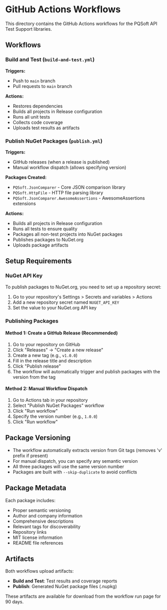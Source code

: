 # GitHub Actions Workflows

This directory contains the GitHub Actions workflows for the PQSoft API Test Support libraries.

## Workflows

### Build and Test (`build-and-test.yml`)

**Triggers:**
- Push to `main` branch
- Pull requests to `main` branch

**Actions:**
- Restores dependencies
- Builds all projects in Release configuration
- Runs all unit tests
- Collects code coverage
- Uploads test results as artifacts

### Publish NuGet Packages (`publish.yml`)

**Triggers:**
- GitHub releases (when a release is published)
- Manual workflow dispatch (allows specifying version)

**Packages Created:**
- `PQSoft.JsonComparer` - Core JSON comparison library
- `PQSoft.HttpFile` - HTTP file parsing library
- `PQSoft.JsonComparer.AwesomeAssertions` - AwesomeAssertions extensions

**Actions:**
- Builds all projects in Release configuration
- Runs all tests to ensure quality
- Packages all non-test projects into NuGet packages
- Publishes packages to NuGet.org
- Uploads package artifacts

## Setup Requirements

### NuGet API Key

To publish packages to NuGet.org, you need to set up a repository secret:

1. Go to your repository's Settings > Secrets and variables > Actions
2. Add a new repository secret named `NUGET_API_KEY`
3. Set the value to your NuGet.org API key

### Publishing Packages

#### Method 1: Create a GitHub Release (Recommended)

1. Go to your repository on GitHub
2. Click "Releases" → "Create a new release"
3. Create a new tag (e.g., `v1.0.0`)
4. Fill in the release title and description
5. Click "Publish release"
6. The workflow will automatically trigger and publish packages with the version from the tag

#### Method 2: Manual Workflow Dispatch

1. Go to Actions tab in your repository
2. Select "Publish NuGet Packages" workflow
3. Click "Run workflow"
4. Specify the version number (e.g., `1.0.0`)
5. Click "Run workflow"

## Package Versioning

- The workflow automatically extracts version from Git tags (removes 'v' prefix if present)
- For manual dispatch, you can specify any semantic version
- All three packages will use the same version number
- Packages are built with `--skip-duplicate` to avoid conflicts

## Package Metadata

Each package includes:
- Proper semantic versioning
- Author and company information
- Comprehensive descriptions
- Relevant tags for discoverability
- Repository links
- MIT license information
- README file references

## Artifacts

Both workflows upload artifacts:
- **Build and Test**: Test results and coverage reports
- **Publish**: Generated NuGet package files (.nupkg)

These artifacts are available for download from the workflow run page for 90 days.